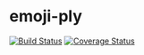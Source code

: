 # emoji-ply

[![Build Status](https://travis-ci.org/manuerumx/emoji-ply.svg?branch=master)](https://travis-ci.org/manuerumx/emoji-ply)
[![Coverage Status](https://coveralls.io/repos/github/manuerumx/emoji-ply/badge.svg?branch=master)](https://coveralls.io/github/manuerumx/emoji-ply?branch=master)
